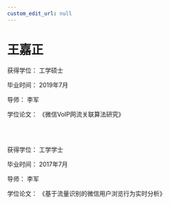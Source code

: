 ```yaml
---
custom_edit_url: null
---
```


# 王嘉正

获得学位： 工学硕士

毕业时间： 2019年7月

导师： 李军

学位论文： 《微信VoIP网流关联算法研究》

<br/><br/>

获得学位： 工学学士

毕业时间： 2017年7月

导师： 李军

学位论文： 《基于流量识别的微信用户浏览行为实时分析》
